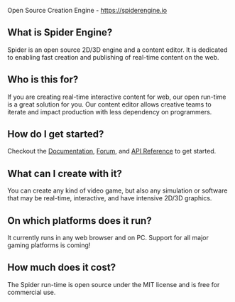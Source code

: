 Open Source Creation Engine - https://spiderengine.io

## What is Spider Engine?
Spider is an open source 2D/3D engine and a content editor. It is dedicated to enabling fast creation and publishing of real-time content on the web.

## Who is this for?
If you are creating real-time interactive content for web, our open run-time is a great solution for you. Our content editor allows creative teams to iterate and impact production with less dependency on programmers.

## How do I get started?
Checkout the <a href="https://docs.spiderengine.io">Documentation</a>, <a href="https://forum.spiderengine.io">Forum</a>, and <a href="https://docs.spiderengine.io/api">API Reference</a> to get started.

## What can I create with it?
You can create any kind of video game, but also any simulation or software that may be real-time, interactive, and have intensive 2D/3D graphics.

## On which platforms does it run?
It currently runs in any web browser and on PC. Support for all major gaming platforms is coming!
         
## How much does it cost?
The Spider run-time is open source under the MIT license and is free for commercial use.

       
